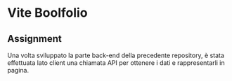 # Vite Boolfolio

## Assignment

Una volta sviluppato la parte back-end della precedente repository, è stata effettuata lato client una chiamata API per ottenere i dati e rappresentarli in pagina.
